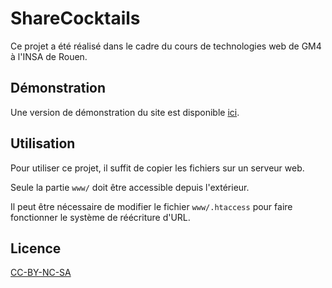 # ShareCocktails

Ce projet a été réalisé dans le cadre du cours de technologies web de GM4 à
l'INSA de Rouen.

## Démonstration
Une version de démonstration du site est disponible [ici](http://sharecocktails.host22.com/).

## Utilisation
Pour utiliser ce projet, il suffit de copier les fichiers sur un serveur web.

Seule la partie `www/` doit être accessible depuis l'extérieur.

Il peut être nécessaire de modifier le fichier `www/.htaccess` pour faire fonctionner
le système de réécriture d'URL.

## Licence
[CC-BY-NC-SA](https://ent.normandie-univ.fr/filex/get?k=mE8tLSpTgnzH0bUxZrC)
